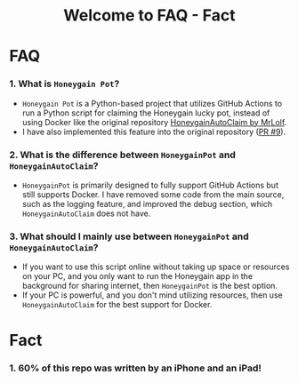 <h1 align="center">Welcome to FAQ - Fact</h1>

# FAQ
### 1. What is `Honeygain Pot`?
- `Honeygain Pot` is a Python-based project that utilizes GitHub Actions to run a Python script for claiming the Honeygain lucky pot, instead of using Docker like the original repository [HoneygainAutoClaim by MrLolf](https://github.com/MrLoLf/HoneygainAutoClaim).
- I have also implemented this feature into the original repository ([PR #9](https://github.com/MrLoLf/HoneygainAutoClaim/pull/9)).

### 2. What is the difference between `HoneygainPot` and `HoneygainAutoClaim`?
- `HoneygainPot` is primarily designed to fully support GitHub Actions but still supports Docker. I have removed some code from the main source, such as the logging feature, and improved the debug section, which `HoneygainAutoClaim` does not have.

### 3. What should I mainly use between `HoneygainPot` and `HoneygainAutoClaim`?
- If you want to use this script online without taking up space or resources on your PC, and you only want to run the Honeygain app in the background for sharing internet, then `HoneygainPot` is the best option.
- If your PC is powerful, and you don't mind utilizing resources, then use `HoneygainAutoClaim` for the best support for Docker.

# Fact
### 1. 60% of this repo was written by an iPhone and an iPad!
